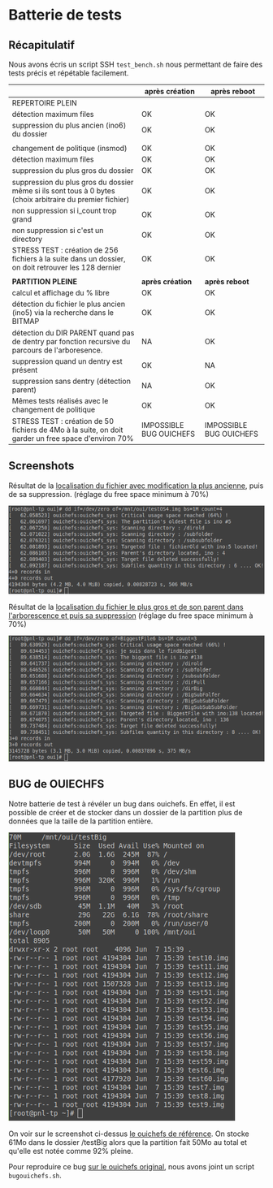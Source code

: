 # Batterie de tests

## Récapitulatif

Nous avons écris un script SSH `test_bench.sh` nous permettant de faire des tests précis et répétable facilement.

|                                                                                                           | après création          | après reboot            |
| --------------------------------------------------------------------------------------------------------- | ----------------------- | ----------------------- |
| REPERTOIRE PLEIN                                                                                          |                         |                         |
| détection maximum files                                                                                   | OK                      | OK                      |
| suppression du plus ancien (ino6) du dossier                                                              | OK                      | OK                      |
|                                                                                                           |                         |                         |
| changement de politique (insmod)                                                                          | OK                      | OK                      |
| détection maximum files                                                                                   | OK                      | OK                      |
| suppression du plus gros du dossier                                                                       | OK                      | OK                      |
| suppression du plus gros du dossier même si ils sont tous à 0 bytes (choix arbitraire du premier fichier) | OK                      | OK                      |
| non suppression si i_count trop grand                                                                     | OK                      | OK                      |
| non suppression si c'est un directory                                                                     | OK                      | OK                      |
| STRESS TEST : création de 256 fichiers à la suite dans un dossier, on doit retrouver les 128 dernier      | OK                      | OK                      |
|                                                                                                           |                         |                         |
| **PARTITION PLEINE**                                                                                      | **après création**      | **après reboot**        |
| calcul et affichage du % libre                                                                            | OK                      | OK                      |
| détection du fichier le plus ancien (ino5) via la recherche dans le BITMAP                                | OK                      | OK                      |
| détection du DIR PARENT quand pas de dentry par fonction recursive du parcours de l'arboresence.          | NA                      | OK                      |
| suppression quand un dentry est présent                                                                   | OK                      | NA                      |
| suppression sans dentry (détection parent)                                                                | NA                      | OK                      |
| Mêmes tests réalisés avec le changement de politique                                                      | OK                      | OK                      |
| STRESS TEST : création de 50 fichiers de 4Mo à la suite, on doit garder un free space d'environ 70%       | IMPOSSIBLE BUG OUICHEFS | IMPOSSIBLE BUG OUICHEFS |

## Screenshots

Résultat de la <u>localisation du fichier avec modification la plus ancienne</u>, puis de sa suppression. (réglage du free space minimum à 70%)

![](findinpartitionold.png)

Résultat de la <u>localisation du fichier le plus gros et de son parent dans l'arborescence et puis sa suppression</u> (réglage du free space minimum à 70%)

![](findbiggest.png)

## BUG de OUIECHFS

Notre batterie de test à révéler un bug dans ouichefs. En effet, il est possible de créer et de stocker dans un dossier de la partition plus de données que la taille de la partition entière.

![](1erefois_bug_apparent.png)

On voir sur le screenshot ci-dessus <u>le ouichefs de référence</u>. On stocke 61Mo dans le dossier /testBig alors que la partition fait 50Mo au total et qu'elle est notée comme 92% pleine.

Pour reproduire ce bug <u>sur le ouichefs original</u>, nous avons joint un script `bugouichefs.sh`.
